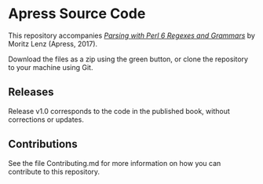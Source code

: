 # Apress Source Code

This repository accompanies [*Parsing with Perl 6 Regexes and Grammars*](http://www.apress.com/9781484232279) by Moritz Lenz (Apress, 2017).

[comment]: #cover


Download the files as a zip using the green button, or clone the repository to your machine using Git.

## Releases

Release v1.0 corresponds to the code in the published book, without corrections or updates.

## Contributions

See the file Contributing.md for more information on how you can contribute to this repository.
